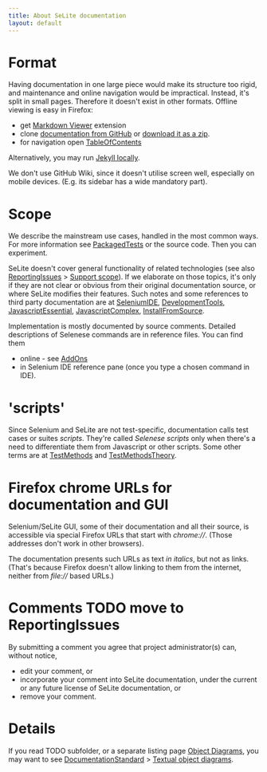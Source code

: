 ```yaml
---
title: About SeLite documentation
layout: default
---
```


# Format
Having documentation in one large piece would make its structure too rigid, and maintenance and online navigation would be impractical. Instead, it's split in small pages. Therefore it doesn't exist in other formats. Offline viewing is easy in Firefox:
* get [Markdown Viewer](https://addons.mozilla.org/en-us/firefox/addon/markdown-viewer/) extension
* clone [documentation from GitHub](https://github.com/selite/selite.github.io) or [download it as a zip](https://github.com/selite/selite.github.io/archive/master.zip).
* for navigation open [TableOfContents](TableOfContents)

Alternatively, you may run [Jekyll locally](https://help.github.com/articles/using-jekyll-with-pages/).

We don't use GitHub Wiki, since it doesn't utilise screen well, especially on mobile devices. (E.g. its sidebar has a wide mandatory part).

# Scope
We describe the mainstream use cases, handled in the most common ways. For more information see [PackagedTests](PackagedTests) or the source code. Then you can experiment.

SeLite doesn't cover general functionality of related technologies (see also [ReportingIssues](ReportingIssues) > [Support scope](ReportingIssues#support-scope)). If we elaborate on those topics, it's only if they are not clear or obvious from their original documentation source, or where SeLite modifies their features. Such notes and some references to third party documentation are at [SeleniumIDE](SeleniumIDE), [DevelopmentTools](DevelopmentTools), [JavascriptEssential](JavascriptEssential), [JavascriptComplex](JavascriptComplex), [InstallFromSource](InstallFromSource).

Implementation is mostly documented by source comments. Detailed descriptions of Selenese commands are in reference files. You can find them
  * online - see [AddOns](AddOns)
  * in Selenium IDE reference pane (once you type a chosen command in IDE).

# 'scripts'
Since Selenium and SeLite are not test-specific, documentation calls test cases or suites _scripts_. They're called <i>Selenese scripts</i> only when there's a need to differentiate them from Javascript or other scripts. Some other terms are at [TestMethods](TestMethods) and [TestMethodsTheory](TestMethodsTheory).

# Firefox chrome URLs for documentation and GUI
Selenium/SeLite GUI, some of their documentation and all their source, is accessible via special Firefox URLs that start with _chrome://_. (Those addresses don't work in other browsers).

The documentation presents such URLs as text _in italics_, but not as links. (That's because Firefox doesn't allow linking to them from the internet, neither from _file://_ based URLs.)

# Comments TODO move to ReportingIssues
By submitting a comment you agree that project administrator(s) can, without notice,
  * edit your comment, or
  * incorporate your comment into SeLite documentation, under the current or any future license of SeLite documentation, or
  * remove your comment.

# Details #
If you read TODO subfolder, or a separate listing page [Object Diagrams](https://code.google.com/p/selite/w/list?q=label:ObjectDiagram), you may want to see [DocumentationStandard](DocumentationStandard) > [Textual object diagrams](DocumentationStandard#textual-object-diagrams).